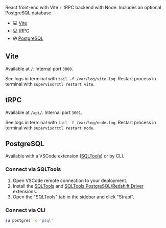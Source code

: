 React front-end with Vite + tRPC backend with Node.
Includes an optional PostgreSQL database.

- 💻 [Vite](https://vitejs.dev/)
- 💻 [tRPC](https://trpc.io/)
- 💿 [PostgreSQL](https://www.postgresql.org)

## Vite

Available at `/`.
Internal port `3000`.

See logs in terminal with `tail -f /var/log/vite.log`.
Restart process in terminal with `supervisorctl restart vite`.

## tRPC

Available at `/api/`.
Internal port `3001`.

See logs in terminal with `tail -f /var/log/node.log`.
Restart process in terminal with `supervisorctl restart node`.

## PostgreSQL

Available with a VSCode extension ([SQLTools](https://marketplace.visualstudio.com/items?itemName=mtxr.sqltools)) or by CLI.

### Connect via SQLTools

1. Open VSCode remote connection to your deployment.
2. Install the [SQLTools](https://marketplace.visualstudio.com/items?itemName=mtxr.sqltools) and [SQLTools PostgreSQL/Redshift Driver](https://marketplace.visualstudio.com/items?itemName=mtxr.sqltools-driver-pg) extensions.
3. Open the "SQLTools" tab in the sidebar and click "Strapi".

### Connect via CLI

```bash
su postgres -c 'psql'
```
